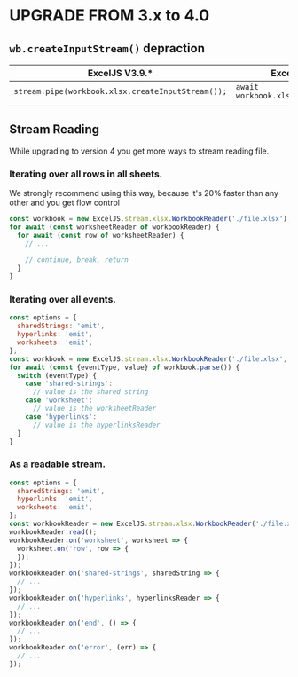 # UPGRADE FROM 3.x to 4.0

## `wb.createInputStream()` depraction

| ExcelJS V3.9.*                                                      | ExcelJS v4                         |
|---------------------------------------------------------------------|------------------------------------|
|`stream.pipe(workbook.xlsx.createInputStream());`                    | `await workbook.xlsx.read(stream)` |
|                                                                     |                                    |


## Stream Reading

While upgrading to version 4 you get more ways to stream reading file.

### Iterating over all rows in all sheets.

We strongly recommend using this way, because it's 20% faster than any other and you get flow control

``` js
const workbook = new ExcelJS.stream.xlsx.WorkbookReader('./file.xlsx');
for await (const worksheetReader of workbookReader) {
  for await (const row of worksheetReader) {
    // ...
    
    // continue, break, return 
  }
}
```

### Iterating over all events.

```js
const options = {
  sharedStrings: 'emit',
  hyperlinks: 'emit',
  worksheets: 'emit',
};
const workbook = new ExcelJS.stream.xlsx.WorkbookReader('./file.xlsx', options);
for await (const {eventType, value} of workbook.parse()) {
  switch (eventType) {
    case 'shared-strings':
      // value is the shared string
    case 'worksheet':
      // value is the worksheetReader
    case 'hyperlinks':
      // value is the hyperlinksReader
  }
}
```

### As a readable stream.

```js
const options = {
  sharedStrings: 'emit',
  hyperlinks: 'emit',
  worksheets: 'emit',
};
const workbookReader = new ExcelJS.stream.xlsx.WorkbookReader('./file.xlsx', options);
workbookReader.read();
workbookReader.on('worksheet', worksheet => {
  worksheet.on('row', row => {
  });
});
workbookReader.on('shared-strings', sharedString => {
  // ...
});
workbookReader.on('hyperlinks', hyperlinksReader => {
  // ...
});
workbookReader.on('end', () => {
  // ...
});
workbookReader.on('error', (err) => {
  // ...
});
```
